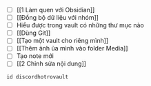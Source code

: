 - [ ] [[1 Làm quen với Obsidian]]
- [ ] [[Đồng bộ dữ liệu với nhóm]]
- [ ] Hiểu được trong vault có những thư mục nào
- [ ] [[Dùng Git]]
- [ ] [[Tạo một vault cho riêng mình]]
- [ ] [[Thêm ảnh ủa mình vào folder Media]] 
- [ ] Tạo note mới
- [ ] [[2 Chỉnh sửa nội dung]]
```button
id discordhotrovault
```